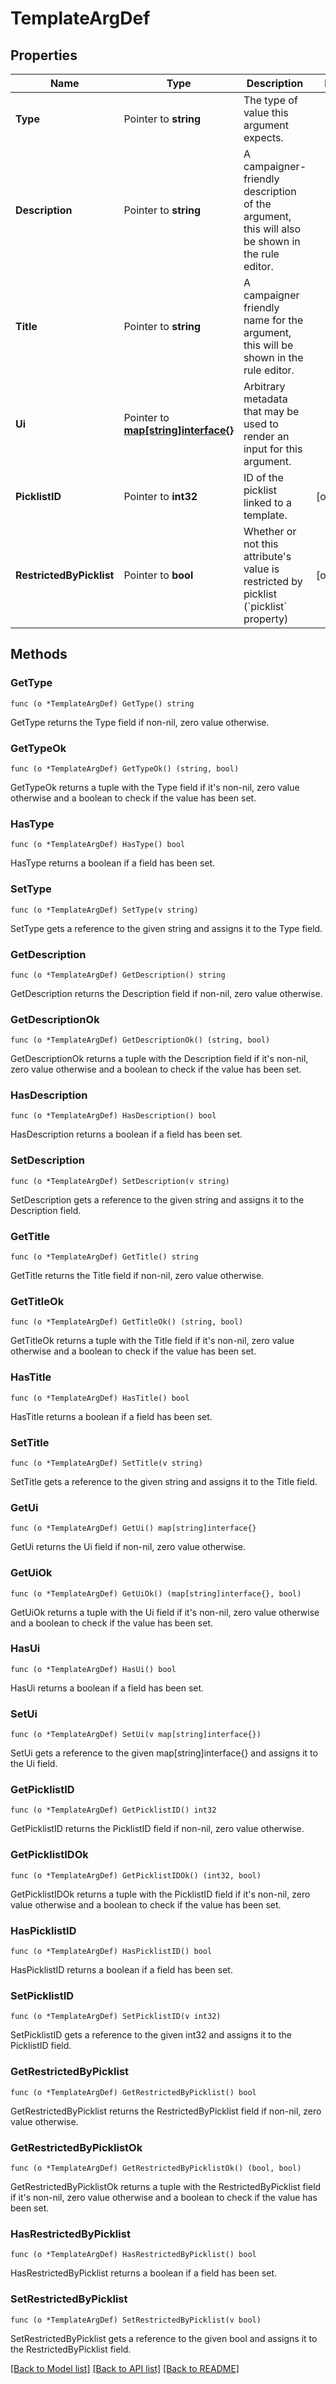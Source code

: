 # TemplateArgDef

## Properties

Name | Type | Description | Notes
------------ | ------------- | ------------- | -------------
**Type** | Pointer to **string** | The type of value this argument expects. | 
**Description** | Pointer to **string** | A campaigner-friendly description of the argument, this will also be shown in the rule editor. | 
**Title** | Pointer to **string** | A campaigner friendly name for the argument, this will be shown in the rule editor. | 
**Ui** | Pointer to [**map[string]interface{}**](.md) | Arbitrary metadata that may be used to render an input for this argument. | 
**PicklistID** | Pointer to **int32** | ID of the picklist linked to a template. | [optional] 
**RestrictedByPicklist** | Pointer to **bool** | Whether or not this attribute&#39;s value is restricted by picklist (&#x60;picklist&#x60; property) | [optional] 

## Methods

### GetType

`func (o *TemplateArgDef) GetType() string`

GetType returns the Type field if non-nil, zero value otherwise.

### GetTypeOk

`func (o *TemplateArgDef) GetTypeOk() (string, bool)`

GetTypeOk returns a tuple with the Type field if it's non-nil, zero value otherwise
and a boolean to check if the value has been set.

### HasType

`func (o *TemplateArgDef) HasType() bool`

HasType returns a boolean if a field has been set.

### SetType

`func (o *TemplateArgDef) SetType(v string)`

SetType gets a reference to the given string and assigns it to the Type field.

### GetDescription

`func (o *TemplateArgDef) GetDescription() string`

GetDescription returns the Description field if non-nil, zero value otherwise.

### GetDescriptionOk

`func (o *TemplateArgDef) GetDescriptionOk() (string, bool)`

GetDescriptionOk returns a tuple with the Description field if it's non-nil, zero value otherwise
and a boolean to check if the value has been set.

### HasDescription

`func (o *TemplateArgDef) HasDescription() bool`

HasDescription returns a boolean if a field has been set.

### SetDescription

`func (o *TemplateArgDef) SetDescription(v string)`

SetDescription gets a reference to the given string and assigns it to the Description field.

### GetTitle

`func (o *TemplateArgDef) GetTitle() string`

GetTitle returns the Title field if non-nil, zero value otherwise.

### GetTitleOk

`func (o *TemplateArgDef) GetTitleOk() (string, bool)`

GetTitleOk returns a tuple with the Title field if it's non-nil, zero value otherwise
and a boolean to check if the value has been set.

### HasTitle

`func (o *TemplateArgDef) HasTitle() bool`

HasTitle returns a boolean if a field has been set.

### SetTitle

`func (o *TemplateArgDef) SetTitle(v string)`

SetTitle gets a reference to the given string and assigns it to the Title field.

### GetUi

`func (o *TemplateArgDef) GetUi() map[string]interface{}`

GetUi returns the Ui field if non-nil, zero value otherwise.

### GetUiOk

`func (o *TemplateArgDef) GetUiOk() (map[string]interface{}, bool)`

GetUiOk returns a tuple with the Ui field if it's non-nil, zero value otherwise
and a boolean to check if the value has been set.

### HasUi

`func (o *TemplateArgDef) HasUi() bool`

HasUi returns a boolean if a field has been set.

### SetUi

`func (o *TemplateArgDef) SetUi(v map[string]interface{})`

SetUi gets a reference to the given map[string]interface{} and assigns it to the Ui field.

### GetPicklistID

`func (o *TemplateArgDef) GetPicklistID() int32`

GetPicklistID returns the PicklistID field if non-nil, zero value otherwise.

### GetPicklistIDOk

`func (o *TemplateArgDef) GetPicklistIDOk() (int32, bool)`

GetPicklistIDOk returns a tuple with the PicklistID field if it's non-nil, zero value otherwise
and a boolean to check if the value has been set.

### HasPicklistID

`func (o *TemplateArgDef) HasPicklistID() bool`

HasPicklistID returns a boolean if a field has been set.

### SetPicklistID

`func (o *TemplateArgDef) SetPicklistID(v int32)`

SetPicklistID gets a reference to the given int32 and assigns it to the PicklistID field.

### GetRestrictedByPicklist

`func (o *TemplateArgDef) GetRestrictedByPicklist() bool`

GetRestrictedByPicklist returns the RestrictedByPicklist field if non-nil, zero value otherwise.

### GetRestrictedByPicklistOk

`func (o *TemplateArgDef) GetRestrictedByPicklistOk() (bool, bool)`

GetRestrictedByPicklistOk returns a tuple with the RestrictedByPicklist field if it's non-nil, zero value otherwise
and a boolean to check if the value has been set.

### HasRestrictedByPicklist

`func (o *TemplateArgDef) HasRestrictedByPicklist() bool`

HasRestrictedByPicklist returns a boolean if a field has been set.

### SetRestrictedByPicklist

`func (o *TemplateArgDef) SetRestrictedByPicklist(v bool)`

SetRestrictedByPicklist gets a reference to the given bool and assigns it to the RestrictedByPicklist field.


[[Back to Model list]](../README.md#documentation-for-models) [[Back to API list]](../README.md#documentation-for-api-endpoints) [[Back to README]](../README.md)


